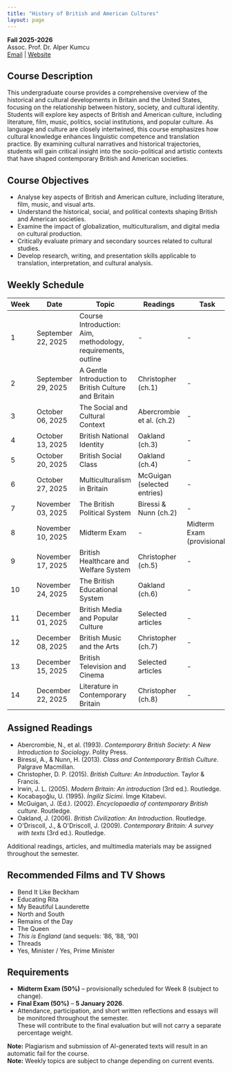 ```yaml
---
title: "History of British and American Cultures"
layout: page
---
```


**Fall 2025-2026**  
Assoc. Prof. Dr. Alper Kumcu  
[Email](mailto:alperkumcu@hacettepe.edu.tr) | [Website](http://alperkumcu.github.io)

## Course Description

This undergraduate course provides a comprehensive overview of the historical and cultural developments in Britain and the United States, focusing on the relationship between history, society, and cultural identity. Students will explore key aspects of British and American culture, including literature, film, music, politics, social institutions, and popular culture. As language and culture are closely intertwined, this course emphasizes how cultural knowledge enhances linguistic competence and translation practice. By examining cultural narratives and historical trajectories, students will gain critical insight into the socio-political and artistic contexts that have shaped contemporary British and American societies.

## Course Objectives

- Analyse key aspects of British and American culture, including literature, film, music, and visual arts.  
- Understand the historical, social, and political contexts shaping British and American societies.  
- Examine the impact of globalization, multiculturalism, and digital media on cultural production.  
- Critically evaluate primary and secondary sources related to cultural studies.  
- Develop research, writing, and presentation skills applicable to translation, interpretation, and cultural analysis.  

## Weekly Schedule

| Week | Date         | Topic                                           | Readings                          | Task |
|------|--------------|-------------------------------------------------|-----------------------------------|------|
| 1    | September 22, 2025 | Course Introduction: Aim, methodology, requirements, outline | -                                 | -    |
| 2    | September 29, 2025 | A Gentle Introduction to British Culture and Britain | Christopher (ch.1)                | -    |
| 3    | October 06, 2025   | The Social and Cultural Context | Abercrombie et al. (ch.2)         | -    |
| 4    | October 13, 2025   | British National Identity                   | Oakland (ch.3)                     | -    |
| 5    | October 20, 2025   | British Social Class                        | Oakland (ch.4)                     | -    |
| 6    | October 27, 2025   | Multiculturalism in Britain                  | McGuigan (selected entries)        | -    |
| 7    | November 03, 2025  | The British Political System                 | Biressi & Nunn (ch.2)              | -    |
| 8    | November 10, 2025  | Midterm Exam                                 | -                                 | Midterm Exam (provisional) |
| 9    | November 17, 2025  | British Healthcare and Welfare System        | Christopher (ch.5)                  | -    |
| 10   | November 24, 2025  | The British Educational System               | Oakland (ch.6)                      | -    |
| 11   | December 01, 2025  | British Media and Popular Culture            | Selected articles                    | -    |
| 12   | December 08, 2025  | British Music and the Arts                    | Christopher (ch.7)                  | -    |
| 13   | December 15, 2025  | British Television and Cinema                 | Selected articles                    | -    |
| 14   | December 22, 2025  | Literature in Contemporary Britain           | Christopher (ch.8)                  | -    |


## Assigned Readings

- Abercrombie, N., et al. (1993). *Contemporary British Society: A New Introduction to Sociology*. Polity Press.  
- Biressi, A., & Nunn, H. (2013). *Class and Contemporary British Culture*. Palgrave Macmillan.  
- Christopher, D. P. (2015). *British Culture: An Introduction*. Taylor & Francis.  
- Irwin, J. L. (2005). *Modern Britain: An introduction* (3rd ed.). Routledge.  
- Kocabaşoğlu, U. (1995). *İngiliz Sicimi*. İmge Kitabevi.  
- McGuigan, J. (Ed.). (2002). *Encyclopaedia of contemporary British culture*. Routledge.  
- Oakland, J. (2006). *British Civilization: An Introduction*. Routledge.  
- O'Driscoll, J., & O'Driscoll, J. (2009). *Contemporary Britain: A survey with texts* (3rd ed.). Routledge.  
 
Additional readings, articles, and multimedia materials may be assigned throughout the semester.

## Recommended Films and TV Shows

- Bend It Like Beckham  
- Educating Rita  
- My Beautiful Launderette  
- North and South  
- Remains of the Day  
- The Queen  
- *This is England* (and sequels: ’86, ’88, ’90)  
- Threads  
- Yes, Minister / Yes, Prime Minister  

## Requirements

- **Midterm Exam (50%)** – provisionally scheduled for Week 8 (subject to change).  
- **Final Exam (50%)** – **5 January 2026**.  
- Attendance, participation, and short written reflections and essays will be monitored throughout the semester.  
  These will contribute to the final evaluation but will not carry a separate percentage weight.

**Note:** Plagiarism and submission of AI-generated texts will result in an automatic fail for the course.  
**Note:** Weekly topics are subject to change depending on current events.  
